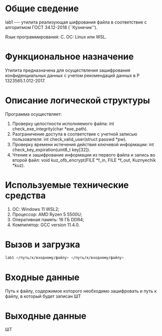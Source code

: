 # Общие сведение

lab1 --- утилита реализующая шифрования файла в соответствие с алгоритмом ГОСТ 34.12-2018 (``Кузнечик'').

Язык программирования: C.
ОС: Linux или WSL.

# Функциональное назначение

Утилита предназначена для осуществления зашифрования конфиденциальных
данных с учетом рекомендаций данных в Р 1323565.1.012-2017.

# Описание логической структуры

Программа осуществляет:
1. Проверку целостности исполняемого файла: int check_exe_integrity(char *exe_path).
2. Разграничение доступа в соответствие с учетной записью пользователя: int check_valid_user(struct passwd *pw).
3. Проверку времени истечения действия ключевой информации: int check_key_expiration(uint8_t key[32]).
4. Чтение и зашифрование информации из первого файла и запись во второй файл: void kuz_ofb_encrypt(FILE *f_in, FILE *f_out, Kuznyechik *kuz).

# Используемые технические средства

1. ОС: Windows 11 WSL2;
2. Процессор: AMD Ryzen 5 5500U;
3. Оперативная память: 16 ГБ DDR4;
4. Компилятор: GCC version 11.4.0.

# Вызов и загрузка

```bash
lab1 </путь/к/входному/файлу> </путь/к/входному/файлу>
```

# Входные данные

Путь к файлу, содержимое которого необходимо зашифровать и
путь к файлу, в который будет записан ШТ

# Выходные данные

ШТ